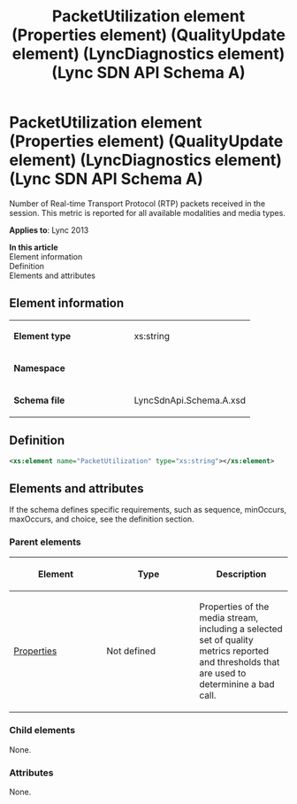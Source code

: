 ﻿---
title: PacketUtilization element (Properties element) (QualityUpdate element) (LyncDiagnostics element) (Lync SDN API Schema A)
TOCTitle: PacketUtilization element
ms:assetid: 7bdf4d37-ef03-03e7-a123-cf125d9ad495
ms:mtpsurl: https://msdn.microsoft.com/en-us/library/Dn439235(v=office.15)
ms:contentKeyID: 57260972
ms.date: 07/24/2014
mtps_version: v=office.15
dev_langs:
- xml
---

# PacketUtilization element (Properties element) (QualityUpdate element) (LyncDiagnostics element) (Lync SDN API Schema A)

Number of Real-time Transport Protocol (RTP) packets received in the session. This metric is reported for all available modalities and media types.


**Applies to**: Lync 2013

**In this article**  
Element information  
Definition  
Elements and attributes  

## Element information

<table>
<colgroup>
<col style="width: 50%" />
<col style="width: 50%" />
</colgroup>
<tbody>
<tr class="odd">
<td><p><strong>Element type</strong></p></td>
<td><p>xs:string</p></td>
</tr>
<tr class="even">
<td><p><strong>Namespace</strong></p></td>
<td><p></p></td>
</tr>
<tr class="odd">
<td><p><strong>Schema file</strong></p></td>
<td><p>LyncSdnApi.Schema.A.xsd</p></td>
</tr>
</tbody>
</table>


## Definition

``` xml
<xs:element name="PacketUtilization" type="xs:string"></xs:element>
```

## Elements and attributes

If the schema defines specific requirements, such as sequence, minOccurs, maxOccurs, and choice, see the definition section.

### Parent elements

<table>
<colgroup>
<col style="width: 33%" />
<col style="width: 33%" />
<col style="width: 33%" />
</colgroup>
<thead>
<tr class="header">
<th><p>Element</p></th>
<th><p>Type</p></th>
<th><p>Description</p></th>
</tr>
</thead>
<tbody>
<tr class="odd">
<td><p><a href="properties-element-qualityupdate-element-sdn-api-schema-a.md">Properties</a></p></td>
<td><p>Not defined</p></td>
<td><p>Properties of the media stream, including a selected set of quality metrics reported and thresholds that are used to determinine a bad call.</p></td>
</tr>
</tbody>
</table>


### Child elements

None.

### Attributes

None.

